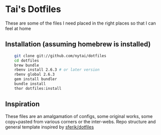# Tai's Dotfiles

These are some of the files I need placed in the right places so that I can feel at home

## Installation (assuming homebrew is installed)

```bash
    git clone git://github.com/nytai/dotfiles
    cd dotfiles
    brew bundle
    rbenv install 2.6.3 # or later version
    rbenv global 2.6.3
    gem install bundler
    bundle install
    thor dotfiles:install
```

## Inspiration

These files are an amalgamation of configs, some original works, some copy+pasted from various corners or the inter-webs. Repo structure and general template inspired by [sferik/dotfiles](https://github.com/sferik/dotfiles)
